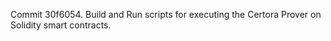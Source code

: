 Commit 30f6054.                    Build and Run scripts for executing the Certora Prover on Solidity smart contracts.